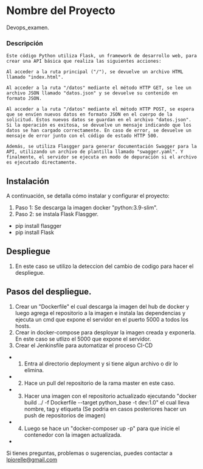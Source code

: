 # Nombre del Proyecto

Devops_examen.

### Descripción

    Este código Python utiliza Flask, un framework de desarrollo web, para crear una API básica que realiza las siguientes acciones:

    Al acceder a la ruta principal ("/"), se devuelve un archivo HTML llamado "index.html".

    Al acceder a la ruta "/datos" mediante el método HTTP GET, se lee un archivo JSON llamado "datos.json" y se devuelve su contenido en formato JSON.

    Al acceder a la ruta "/datos" mediante el método HTTP POST, se espera que se envíen nuevos datos en formato JSON en el cuerpo de la solicitud. Estos nuevos datos se guardan en el archivo "datos.json". Si la operación es exitosa, se devuelve un mensaje indicando que los datos se han cargado correctamente. En caso de error, se devuelve un mensaje de error junto con el código de estado HTTP 500.

    Además, se utiliza Flasgger para generar documentación Swagger para la API, utilizando un archivo de plantilla llamado "swagger.yaml". Y finalmente, el servidor se ejecuta en modo de depuración si el archivo es ejecutado directamente.

## Instalación

A continuación, se detalla cómo instalar y configurar el proyecto:

1. Paso 1: Se descarga la imagen docker "python:3.9-slim".
2. Paso 2: se instala Flask Flasgger.
- pip install flasgger
- pip install Flask

## Despliegue

1. En este caso se utilizo la deteccion del cambio de codigo para hacer el despliegue.

## Pasos del despliegue.

1. Crear un "Dockerfile" el cual descarga la imagen del hub de docker y luego agrega el repositorio  a la imagen e instala las dependencias y ejecuta un cmd que expone el servidor en el puerto 5000 a todos los hosts.
2. Crear in docker-compose para desployar la imagen creada y exponerla. En este caso se utlizo el 5000 que expone el servidor.
3. Crear el Jenkinsfile para automatizar el proceso CI-CD
 -  1. Entra al directorio deployment y si tiene algun archivo o dir lo elimina.
 -  2. Hace un pull del repositorio de la rama master en este caso.
 -  3. Hacer una imagen con el repositorio actualizado ejecutando "docker build ../ -f Dockerfile --target python_base -t dev:1.0"
       el cual lleva nombre, tag y etiqueta (Se podria en casos posteriores hacer un push de repositorios de imagen)
 -  4. Luego se hace un "docker-composer up -p" para que inicie el contenedor con la imagen actualizada. 
 - 

Si tienes preguntas, problemas o sugerencias, puedes contactar a [lpiorelle@gmail.com](mailto:lpiorelle@gmail.com)
